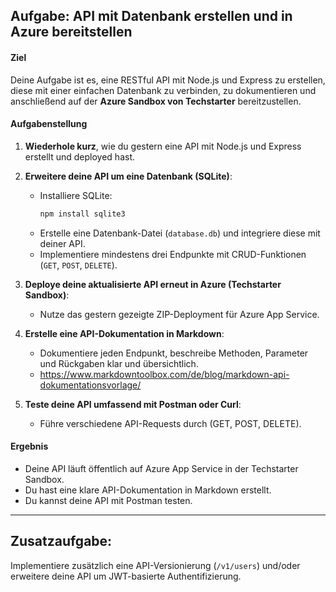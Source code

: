 ## **Aufgabe: API mit Datenbank erstellen und in Azure bereitstellen**

#### **Ziel**
Deine Aufgabe ist es, eine RESTful API mit Node.js und Express zu erstellen, diese mit einer einfachen Datenbank zu verbinden, zu dokumentieren und anschließend auf der **Azure Sandbox von Techstarter** bereitzustellen.

#### **Aufgabenstellung**

1. **Wiederhole kurz**, wie du gestern eine API mit Node.js und Express erstellt und deployed hast.

2. **Erweitere deine API um eine Datenbank (SQLite)**:
   - Installiere SQLite:
     ```sh
     npm install sqlite3
     ```
   - Erstelle eine Datenbank-Datei (`database.db`) und integriere diese mit deiner API.
   - Implementiere mindestens drei Endpunkte mit CRUD-Funktionen (`GET`, `POST`, `DELETE`).

3. **Deploye deine aktualisierte API erneut in Azure (Techstarter Sandbox)**:
   - Nutze das gestern gezeigte ZIP-Deployment für Azure App Service.

4. **Erstelle eine API-Dokumentation in Markdown**:
   - Dokumentiere jeden Endpunkt, beschreibe Methoden, Parameter und Rückgaben klar und übersichtlich.
   - https://www.markdowntoolbox.com/de/blog/markdown-api-dokumentationsvorlage/

5. **Teste deine API umfassend mit Postman oder Curl**:
   - Führe verschiedene API-Requests durch (GET, POST, DELETE).

#### **Ergebnis**
- Deine API läuft öffentlich auf Azure App Service in der Techstarter Sandbox.
- Du hast eine klare API-Dokumentation in Markdown erstellt.
- Du kannst deine API mit Postman testen.

---

## **Zusatzaufgabe:**
Implementiere zusätzlich eine API-Versionierung (`/v1/users`) und/oder erweitere deine API um JWT-basierte Authentifizierung.
